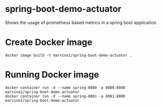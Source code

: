 # spring-boot-demo-actuator
Shows the usage of prometheus based metrics in a spring boot application.

# Create Docker image
```
docker image build -t marvino1/spring-boot-demo-actuator .
```

# Running Docker image
```
docker container run -d --name spring-8080 -p 8080:8080 marvino1/spring-boot-demo-actuator
docker container run -d --name spring-8081 -p 8081:8080 marvino1/spring-boot-demo-actuator
```


